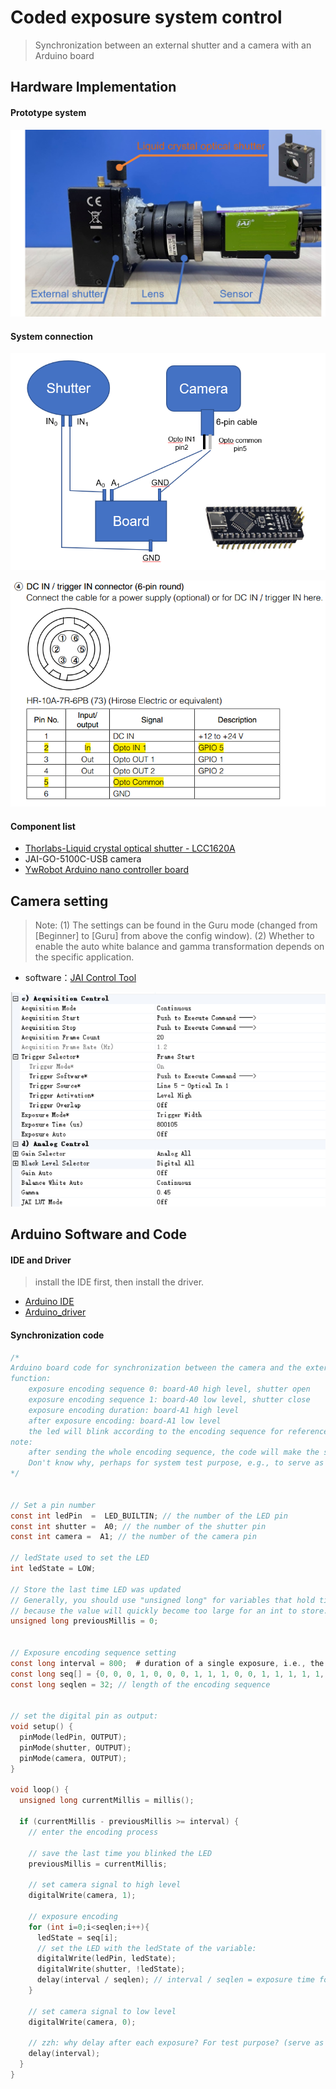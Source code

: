 # Coded exposure system control

> Synchronization between an external shutter and a camera with an Arduino board



## Hardware Implementation



#### Prototype system 

![proto](./_asset/prototype.png)



#### System connection

![connection](./_asset/connect.png)

![6pin-cable](./_asset/camera_6pin_cable.png)

#### Component list

- [Thorlabs-Liquid crystal optical shutter - LCC1620A](https://www.thorlabs.com/newgrouppage9.cfm?objectgroup_id=8166)
- JAI-GO-5100C-USB camera
- [YwRobot Arduino nano controller board](https://i-item.jd.com/10035386897105.html#crumb-wrap)



## Camera setting

> Note: (1) The settings can be found in the Guru mode (changed from [Beginner] to [Guru] from above the config window). (2) Whether to enable the auto white balance and gamma transformation depends on the specific application. 

- software：[JAI Control Tool](https://www.jai.com/support-software/jai-software)

![camera_setting](./_asset/camera_setting.png)





## Arduino Software and Code

#### IDE and Driver

>  install the IDE first, then install the driver.

- [Arduino IDE](https://www.arduino.cc/en/software)
- [Arduino_driver](./Arduino_driver_CH341SER)



#### Synchronization code

```C
/*
Arduino board code for synchronization between the camera and the external shutter
function:
	exposure encoding sequence 0: board-A0 high level, shutter open
	exposure encoding sequence 1: board-A0 low level, shutter close
	exposure encoding duration: board-A1 high level
	after exposure encoding: board-A1 low level
	the led will blink according to the encoding sequence for reference
note: 
	after sending the whole encoding sequence, the code will make the shutter `keep the last status (0/1)` for an interval.
	Don't know why, perhaps for system test purpose, e.g., to serve as the start flag to check if the output sequence is true.
*/


// Set a pin number
const int ledPin  =  LED_BUILTIN; // the number of the LED pin
const int shutter =  A0; // the number of the shutter pin
const int camera =  A1; // the number of the camera pin

// ledState used to set the LED
int ledState = LOW;             

// Store the last time LED was updated
// Generally, you should use "unsigned long" for variables that hold time(milliseconds), 
// because the value will quickly become too large for an int to store.
unsigned long previousMillis = 0;        


// Exposure encoding sequence setting
const long interval = 800;  # duration of a single exposure, i.e., the entire encoding sequence duration         
const long seq[] = {0, 0, 0, 1, 0, 0, 0, 1, 1, 1, 0, 0, 1, 1, 1, 1, 1, 1, 1, 1, 0, 1, 0, 0, 1, 0, 0, 0, 1, 1, 0, 0}; # encoding sequence
const long seqlen = 32; // length of the encoding sequence


// set the digital pin as output:
void setup() {
  pinMode(ledPin, OUTPUT);
  pinMode(shutter, OUTPUT);
  pinMode(camera, OUTPUT);
}

void loop() {
  unsigned long currentMillis = millis();

  if (currentMillis - previousMillis >= interval) {
    // enter the encoding process
    
    // save the last time you blinked the LED
    previousMillis = currentMillis;
	
	// set camera signal to high level
	digitalWrite(camera, 1);

    // exposure encoding
	for (int i=0;i<seqlen;i++){
      ledState = seq[i];
      // set the LED with the ledState of the variable:
      digitalWrite(ledPin, ledState);
      digitalWrite(shutter, !ledState);
      delay(interval / seqlen); // interval / seqlen = exposure time for one bit
    }
	
	// set camera signal to low level
    digitalWrite(camera, 0);
    
	// zzh: why delay after each exposure? For test purpose? (serve as the start flag to check if the output sequence is true?)
	delay(interval);
  }
}

```




